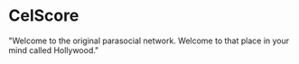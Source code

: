 # CelScore

"Welcome to the original parasocial network. Welcome to that place in your mind called Hollywood."
